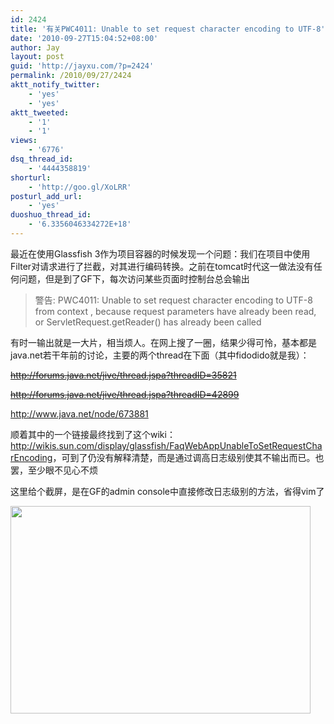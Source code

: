 ```yaml
---
id: 2424
title: '有关PWC4011: Unable to set request character encoding to UTF-8'
date: '2010-09-27T15:04:52+08:00'
author: Jay
layout: post
guid: 'http://jayxu.com/?p=2424'
permalink: /2010/09/27/2424
aktt_notify_twitter:
    - 'yes'
    - 'yes'
aktt_tweeted:
    - '1'
    - '1'
views:
    - '6776'
dsq_thread_id:
    - '4444358819'
shorturl:
    - 'http://goo.gl/XoLRR'
posturl_add_url:
    - 'yes'
duoshuo_thread_id:
    - '6.3356046334272E+18'
---
```


最近在使用Glassfish 3作为项目容器的时候发现一个问题：我们在项目中使用Filter对请求进行了拦截，对其进行编码转换。之前在tomcat时代这一做法没有任何问题，但是到了GF下，每次访问某些页面时控制台总会输出
<blockquote>警告: PWC4011: Unable to set request character encoding to UTF-8 from context , because request parameters have already been read, or ServletRequest.getReader() has already been called</blockquote>
有时一输出就是一大片，相当烦人。在网上搜了一圈，结果少得可怜，基本都是java.net若干年前的讨论，主要的两个thread在下面（其中fidodido就是我）：

<del><a href="https://community.oracle.com/community/java" target="_blank">http://forums.java.net/jive/thread.jspa?threadID=35821</a></del>

<del><a href="http://forums.java.net/jive/thread.jspa?threadID=42899" target="_blank">http://forums.java.net/jive/thread.jspa?threadID=42899</a></del>

<a href="http://www.java.net/node/673881" target="_blank">http://www.java.net/node/673881</a>

顺着其中的一个链接最终找到了这个wiki：<a href="http://wikis.sun.com/display/glassfish/FaqWebAppUnableToSetRequestCharEncoding" target="_blank">http://wikis.sun.com/display/glassfish/FaqWebAppUnableToSetRequestCharEncoding</a>，可到了仍没有解释清楚，而是通过调高日志级别使其不输出而已。也罢，至少眼不见心不烦

这里给个截屏，是在GF的admin console中直接修改日志级别的方法，省得vim了

<a href="http://jayxu.com/log/wp-content/uploads/2010/09/Module-Log-Levels.png"><img class="alignnone size-medium wp-image-2425" title="Module Log Levels" src="http://jayxu.com/log/wp-content/uploads/2010/09/Module-Log-Levels.png" alt="" width="480" height="332" /></a>